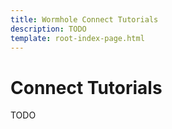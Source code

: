 ```yaml
---
title: Wormhole Connect Tutorials
description: TODO
template: root-index-page.html
---
```


# Connect Tutorials

TODO